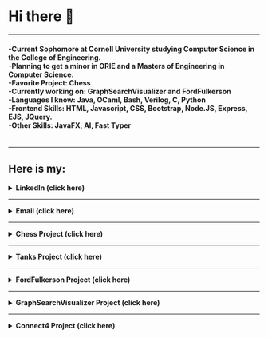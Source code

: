 # Hi there 👋
___
<h4>-Current Sophomore at Cornell University studying Computer Science in the College of Engineering.<br/>
-Planning to get a minor in ORIE and a Masters of Engineering in Computer Science.<br/>
-Favorite Project: Chess<br/>
-Currently working on: GraphSearchVisualizer and FordFulkerson<br/>
-Languages I know: Java, OCaml, Bash, Verilog, C, Python<br/>
-Frontend Skills: HTML, Javascript, CSS, Bootstrap, Node.JS, Express, EJS, JQuery.<br/>
-Other Skills: JavaFX, AI, Fast Typer <br/>
<br/></h4>

___
<h2><b>Here is my: <b></h2>

<details><summary>LinkedIn (click here)</summary><p> <h1>https://www.linkedin.com/in/mitchellegray/ </p></details>

___

<details><summary>Email (click here)</summary><p> <h1>meg346@cornell.edu</p> </details>

___

<details><summary>Chess Project (click here)</summary><h1>https://github.com/MitchellGray100/Chess</br><img src="https://raw.githubusercontent.com/MitchellGray100/Chess/main/readMeImages/ChessGIFSmall.gif" width="700" alt="Chess Project Image"> </img><img src="https://github.com/MitchellGray100/Chess/blob/main/readMeImages/ScalingGIF.gif" width="700" alt="Chess Project Image"> </img></details>

 ___
 
<details><summary>Tanks Project (click here)</summary><h1>https://github.com/MitchellGray100/Tanks</br><img src="https://github.com/MitchellGray100/Tanks/blob/main/readMeImages/ShieldGIF.gif" width="700" alt="Tanks Project Image"> </img>
<img src="https://github.com/MitchellGray100/Tanks/blob/main/readMeImages/WheelGIF.gif" width="700" alt="Tanks Project Image"> </img>
<img src="https://github.com/MitchellGray100/Tanks/blob/main/readMeImages/AIGIF.gif" width="700" alt="Tanks Project Image"> </img></details>

___
 
<details><summary>FordFulkerson Project (click here)</summary><h1>https://github.com/MitchellGray100/FordFulkerson</br><img src="https://raw.githubusercontent.com/MitchellGray100/FordFulkerson/main/readMeImages/ShowButtonsGIF.gif" width="700" alt="FordFulkerson Project Image"> </img>
<img src="https://raw.githubusercontent.com/MitchellGray100/FordFulkerson/main/readMeImages/AddNodesGIF.gif" width="700" alt="FordFulkerson Project Image"> </img>
<img src="https://raw.githubusercontent.com/MitchellGray100/FordFulkerson/main/readMeImages/DeleteNodesGIF.gif" width="700" alt="FordFulkerson Project Image"> </img>
<img src="https://raw.githubusercontent.com/MitchellGray100/FordFulkerson/main/readMeImages/AddEdgesGIF.gif" width="700" alt="FordFulkerson Project Image"> </img>
<img src="https://raw.githubusercontent.com/MitchellGray100/FordFulkerson/main/readMeImages/RemoveEdgesGIF.gif" width="700" alt="FordFulkerson Project Image"> </img>
<img src="https://raw.githubusercontent.com/MitchellGray100/FordFulkerson/main/readMeImages/ChangeCapacities.GIF.gif" width="700" alt="FordFulkerson Project Image"> </img>
<img src="https://raw.githubusercontent.com/MitchellGray100/FordFulkerson/main/readMeImages/ViewNodeInfoGIF.gif" width="700" alt="FordFulkerson Project Image"> </img>
<img src="https://raw.githubusercontent.com/MitchellGray100/FordFulkerson/main/readMeImages/MaxFlowGIF.gif" width="700" alt="FordFulkerson Project Image"> </img>
<img src="https://raw.githubusercontent.com/MitchellGray100/FordFulkerson/main/readMeImages/ScrollBarGIF.gif" width="700" alt="FordFulkerson Project Image"> </img></details>

___

<details><summary>GraphSearchVisualizer Project (click here)</summary><h1>https://github.com/MitchellGray100/GraphSearchVisualizer</br><img src="https://raw.githubusercontent.com/MitchellGray100/GraphSearchVisualizer/main/ReadMeImages/GIF%204.gif" width="700" alt="Graph Search Visualizer GIF"> </img>
<img src="https://raw.githubusercontent.com/MitchellGray100/GraphSearchVisualizer/main/ReadMeImages/GIF%205.gif" width="700" alt="Graph Search Visualizer GIF"> </img>
<img src="https://raw.githubusercontent.com/MitchellGray100/GraphSearchVisualizer/main/ReadMeImages/GIF%206.gif" width="700" alt="Graph Search Visualizer GIF"> </img>
<img src="https://raw.githubusercontent.com/MitchellGray100/GraphSearchVisualizer/main/ReadMeImages/GIF%201.gif" width="700" alt="Graph Search Visualizer GIF"> </img>
<img src="https://raw.githubusercontent.com/MitchellGray100/GraphSearchVisualizer/main/ReadMeImages/GIF%202.gif" width="700" alt="Graph Search Visualizer GIF"> </img>
<img src="https://raw.githubusercontent.com/MitchellGray100/GraphSearchVisualizer/main/ReadMeImages/GIF%203.gif" width="700" alt="Graph Search Visualizer GIF"> </img></details>

___

<details><summary>Connect4 Project (click here)</summary><h1>https://github.com/MitchellGray100/Connect4</br><img src="https://github.com/MitchellGray100/Connect4/blob/main/Images/Connect4%20Gif.gif" width="700" alt="Connect4 Project Image"> </img></details>
